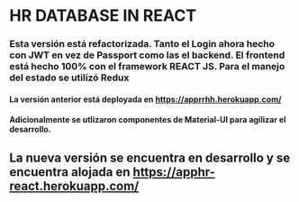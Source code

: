 # HR DATABASE IN REACT

### Esta versión está refactorizada. Tanto el Login ahora hecho con JWT en vez de Passport como las el backend. El frontend está hecho 100% con el framework REACT JS. Para el manejo del estado se utilizó Redux

#### La versión anterior está deployada en https://apprrhh.herokuapp.com/

#### Adicionalmente se utlizaron componentes de Material-UI para agilizar el desarrollo.

## La nueva versión se encuentra en desarrollo y se encuentra alojada en https://apphr-react.herokuapp.com/

